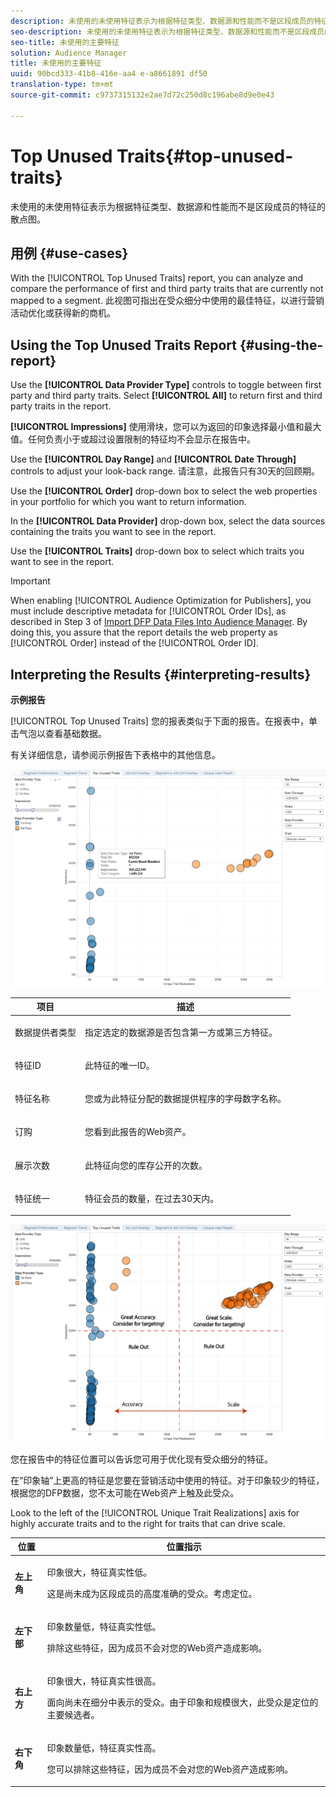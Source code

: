 ```yaml
---
description: 未使用的未使用特征表示为根据特征类型、数据源和性能而不是区段成员的特征的散点图。
seo-description: 未使用的未使用特征表示为根据特征类型、数据源和性能而不是区段成员的特征的散点图。
seo-title: 未使用的主要特征
solution: Audience Manager
title: 未使用的主要特征
uuid: 90bcd333-41b8-416e-aa4 e-a8661891 df50
translation-type: tm+mt
source-git-commit: c9737315132e2ae7d72c250d8c196abe8d9e0e43

---
```



# Top Unused Traits{#top-unused-traits}

未使用的未使用特征表示为根据特征类型、数据源和性能而不是区段成员的特征的散点图。

## 用例 {#use-cases}

With the [!UICONTROL Top Unused Traits] report, you can analyze and compare the performance of first and third party traits that are currently not mapped to a segment. 此视图可指出在受众细分中使用的最佳特征，以进行营销活动优化或获得新的商机。

## Using the Top Unused Traits Report {#using-the-report}

Use the **[!UICONTROL Data Provider Type]** controls to toggle between first party and third party traits. Select **[!UICONTROL All]** to return first and third party traits in the report.

**[!UICONTROL Impressions]** 使用滑块，您可以为返回的印象选择最小值和最大值。任何负责小于或超过设置限制的特征均不会显示在报告中。

Use the **[!UICONTROL Day Range]** and **[!UICONTROL Date Through]** controls to adjust your look-back range. 请注意，此报告只有30天的回顾期。

Use the **[!UICONTROL Order]** drop-down box to select the web properties in your portfolio for which you want to return information.

In the **[!UICONTROL Data Provider]** drop-down box, select the data sources containing the traits you want to see in the report.

Use the **[!UICONTROL Traits]** drop-down box to select which traits you want to see in the report.

>[!IMPORTANT]
>
>When enabling [!UICONTROL Audience Optimization for Publishers], you must include descriptive metadata for [!UICONTROL Order IDs], as described in Step 3 of [Import DFP Data Files Into Audience Manager](../../../reporting/audience-optimization-reports/aor-publishers/import-dfp.md). By doing this, you assure that the report details the web property as [!UICONTROL Order] instead of the [!UICONTROL Order ID].

## Interpreting the Results {#interpreting-results}

**示例报告**

[!UICONTROL Top Unused Traits] 您的报表类似于下面的报告。在报表中，单击气泡以查看基础数据。

有关详细信息，请参阅示例报告下表格中的其他信息。

![](assets/publisher_unused_traits.png)

<table id="table_AFE2540583C34835B04584693ADFD26A"> 
 <thead> 
  <tr> 
   <th colname="col1" class="entry"> 项目 </th> 
   <th colname="col2" class="entry"> 描述 </th> 
  </tr>
 </thead>
 <tbody> 
  <tr> 
   <td colname="col1"> <p><span class="wintitle"> 数据提供者类型</span> </p> </td> 
   <td colname="col2"> <p>指定选定的数据源是否包含第一方或第三方特征。 </p> </td> 
  </tr> 
  <tr> 
   <td colname="col1"> <p><span class="wintitle"> 特征ID</span> </p> </td> 
   <td colname="col2"> <p>此特征的唯一ID。 </p> </td> 
  </tr> 
  <tr> 
   <td colname="col1"> <p><span class="wintitle"> 特征名称</span> </p> </td> 
   <td colname="col2"> <p>您或为此特征分配的数据提供程序的字母数字名称。 </p> </td> 
  </tr> 
  <tr> 
   <td colname="col1"> <p><span class="wintitle"> 订购</span> </p> </td> 
   <td colname="col2"> <p>您看到此报告的Web资产。 </p> </td> 
  </tr> 
  <tr> 
   <td colname="col1"> <p><span class="wintitle"> 展示次数</span> </p> </td> 
   <td colname="col2"> <p>此特征向您的库存公开的次数。 </p> </td> 
  </tr> 
  <tr> 
   <td colname="col1"> <p><span class="wintitle"> 特征统一</span> </p> </td> 
   <td colname="col2"> <p>特征会员的数量，在过去30天内。 </p> </td> 
  </tr> 
 </tbody> 
</table>

![](assets/publisher_unused_traits_final.png)

您在报告中的特征位置可以告诉您可用于优化现有受众细分的特征。

在“印象轴”上更高的特征是您要在营销活动中使用的特征。对于印象较少的特征，根据您的DFP数据，您不太可能在Web资产上触及此受众。

Look to the left of the [!UICONTROL Unique Trait Realizations] axis for highly accurate traits and to the right for traits that can drive scale.

<table id="table_A29253B30DFA4CD7B3B7C320DE0BDEA4"> 
 <thead> 
  <tr> 
   <th colname="col1" class="entry"> 位置 </th> 
   <th colname="col2" class="entry"> 位置指示 </th> 
  </tr> 
 </thead>
 <tbody> 
  <tr> 
   <td colname="col1"> <p> <b>左上角</b> </p> </td> 
   <td colname="col2"> <p>印象很大，特征真实性低。 </p> <p>这是尚未成为区段成员的高度准确的受众。考虑定位。 </p> </td> 
  </tr> 
  <tr> 
   <td colname="col1"> <p> <b>左下部</b> </p> </td> 
   <td colname="col2"> <p>印象数量低，特征真实性低。 </p> <p> 排除这些特征，因为成员不会对您的Web资产造成影响。 </p> </td> 
  </tr> 
  <tr> 
   <td colname="col1"> <p> <b>右上方</b> </p> </td> 
   <td colname="col2"> <p>印象很大，特征真实性很高。 </p> <p>面向尚未在细分中表示的受众。由于印象和规模很大，此受众是定位的主要候选者。 </p> </td> 
  </tr> 
  <tr> 
   <td colname="col1"> <p> <b>右下角</b> </p> </td> 
   <td colname="col2"> <p>印象数量低，特征真实性高。 </p> <p> 您可以排除这些特征，因为成员不会对您的Web资产造成影响。 </p> </td> 
  </tr> 
 </tbody> 
</table>
